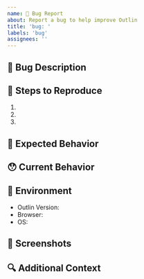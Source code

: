 ```yaml
---
name: 🐛 Bug Report
about: Report a bug to help improve Outlin
title: 'bug: '
labels: 'bug'
assignees: ''
---
```


## 🐛 Bug Description

<!-- A clear and concise description of the bug -->

## 🔄 Steps to Reproduce

1. <!-- First Step -->
2. <!-- Second Step -->
3. <!-- and so on... -->

## 🤔 Expected Behavior

<!-- What you expected to happen -->

## 😯 Current Behavior

<!-- What actually happened -->

## 📱 Environment

- Outlin Version: 
- Browser: 
- OS: 

## 📸 Screenshots

<!-- If applicable, add screenshots to help explain your problem -->

## 🔍 Additional Context

<!-- Add any other context about the problem here -->
